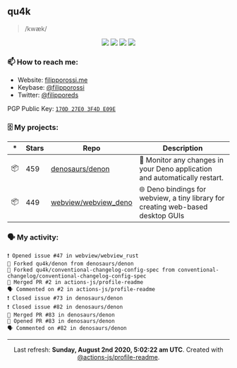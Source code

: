 ## qu4k

> /kwæk/

<p align="center">
  <img src="https://img.shields.io/badge/last%20major%20release-aug.%202000-important" />
  <img src="https://img.shields.io/badge/unminified%20size-6%20feet%206%20inches-informational" />
  <img src="https://img.shields.io/badge/vulnerabilities-high-critical" />
  <img src="https://img.shields.io/badge/code%20quality-A%20for%20effort-success" />
</p>

### 📫 How to reach me:

- Website: [filipporossi.me](https://filipporossi.me/)
- Keybase: [@filipporossi](https://keybase.io/filipporossi)
- Twitter: [@filipporeds](https://keybase.io/filipporeds)

PGP Public Key: [`170D 27E0 3F4D E09E`](https://keybase.io/filipporossi/pgp_keys.asc)

### 🗄 My projects:

|*|Stars|Repo|Description|
|---|---|---|---|
| 📦 | 459 | [denosaurs/denon](https://github.com/denosaurs/denon) | 👀 Monitor any changes in your Deno application and automatically restart. |
| 📦 | 449 | [webview/webview_deno](https://github.com/webview/webview_deno) | 🌐 Deno bindings for webview, a tiny library for creating web-based desktop GUIs |

### 🗣 My activity:

```
❗️ Opened issue #47 in webview/webview_rust
🍴 Forked qu4k/denon from denosaurs/denon
🍴 Forked qu4k/conventional-changelog-config-spec from conventional-changelog/conventional-changelog-config-spec
🎉 Merged PR #2 in actions-js/profile-readme
🗣 Commented on #2 in actions-js/profile-readme
❗️ Closed issue #73 in denosaurs/denon
❗️ Closed issue #82 in denosaurs/denon
🎉 Merged PR #83 in denosaurs/denon
💪 Opened PR #83 in denosaurs/denon
🗣 Commented on #82 in denosaurs/denon
```

------------
<p align="center">Last refresh: <b>Sunday, August 2nd 2020, 5:02:22 am UTC</b>. Created with <a href=https://github.com/marketplace/actions/profile-readme>@actions-js/profile-readme</a>.</p>
